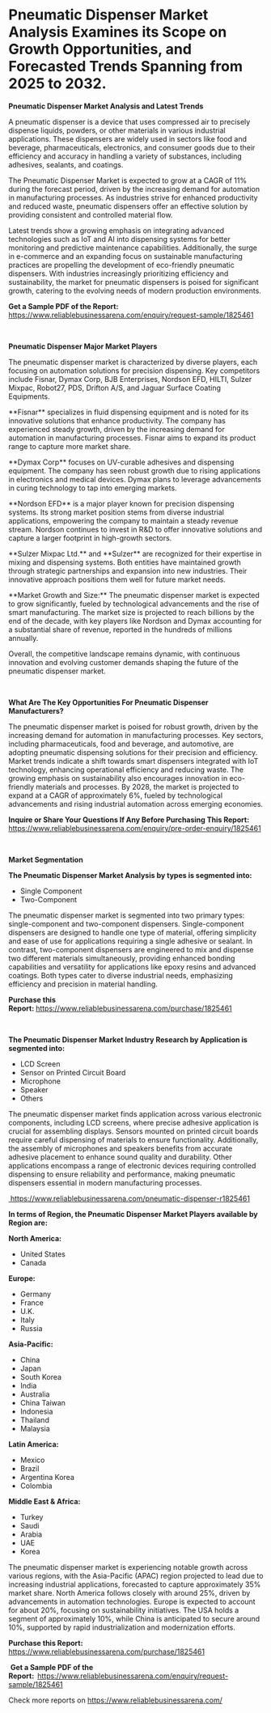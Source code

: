 <p><h1>Pneumatic Dispenser Market Analysis Examines its Scope on Growth Opportunities, and Forecasted Trends Spanning from 2025 to 2032.</h1></p><p><strong>Pneumatic Dispenser Market Analysis and Latest Trends</strong></p>
<p><p>A pneumatic dispenser is a device that uses compressed air to precisely dispense liquids, powders, or other materials in various industrial applications. These dispensers are widely used in sectors like food and beverage, pharmaceuticals, electronics, and consumer goods due to their efficiency and accuracy in handling a variety of substances, including adhesives, sealants, and coatings. </p><p>The Pneumatic Dispenser Market is expected to grow at a CAGR of 11% during the forecast period, driven by the increasing demand for automation in manufacturing processes. As industries strive for enhanced productivity and reduced waste, pneumatic dispensers offer an effective solution by providing consistent and controlled material flow. </p><p>Latest trends show a growing emphasis on integrating advanced technologies such as IoT and AI into dispensing systems for better monitoring and predictive maintenance capabilities. Additionally, the surge in e-commerce and an expanding focus on sustainable manufacturing practices are propelling the development of eco-friendly pneumatic dispensers. With industries increasingly prioritizing efficiency and sustainability, the market for pneumatic dispensers is poised for significant growth, catering to the evolving needs of modern production environments.</p></p>
<p><strong>Get a Sample PDF of the Report:&nbsp;</strong> <a href="https://www.reliablebusinessarena.com/enquiry/request-sample/1825461?utm_campaign=3186&utm_medium=2&utm_source=Github&utm_content=ia&utm_term=09042025&utm_id=pneumatic-dispenser">https://www.reliablebusinessarena.com/enquiry/request-sample/1825461</a></p>
<p>&nbsp;</p>
<p><strong>Pneumatic Dispenser Major Market Players</strong></p>
<p><p>The pneumatic dispenser market is characterized by diverse players, each focusing on automation solutions for precision dispensing. Key competitors include Fisnar, Dymax Corp, BJB Enterprises, Nordson EFD, HILTI, Sulzer Mixpac, Robot27, PDS, Drifton A/S, and Jaguar Surface Coating Equipments.</p><p>**Fisnar** specializes in fluid dispensing equipment and is noted for its innovative solutions that enhance productivity. The company has experienced steady growth, driven by the increasing demand for automation in manufacturing processes. Fisnar aims to expand its product range to capture more market share.</p><p>**Dymax Corp** focuses on UV-curable adhesives and dispensing equipment. The company has seen robust growth due to rising applications in electronics and medical devices. Dymax plans to leverage advancements in curing technology to tap into emerging markets.</p><p>**Nordson EFD** is a major player known for precision dispensing systems. Its strong market position stems from diverse industrial applications, empowering the company to maintain a steady revenue stream. Nordson continues to invest in R&D to offer innovative solutions and capture a larger footprint in high-growth sectors.</p><p>**Sulzer Mixpac Ltd.** and **Sulzer** are recognized for their expertise in mixing and dispensing systems. Both entities have maintained growth through strategic partnerships and expansion into new industries. Their innovative approach positions them well for future market needs.</p><p>**Market Growth and Size:** The pneumatic dispenser market is expected to grow significantly, fueled by technological advancements and the rise of smart manufacturing. The market size is projected to reach billions by the end of the decade, with key players like Nordson and Dymax accounting for a substantial share of revenue, reported in the hundreds of millions annually.</p><p>Overall, the competitive landscape remains dynamic, with continuous innovation and evolving customer demands shaping the future of the pneumatic dispenser market.</p></p>
<p>&nbsp;</p>
<p><strong>What Are The Key Opportunities For Pneumatic Dispenser Manufacturers?</strong></p>
<p><p>The pneumatic dispenser market is poised for robust growth, driven by the increasing demand for automation in manufacturing processes. Key sectors, including pharmaceuticals, food and beverage, and automotive, are adopting pneumatic dispensing solutions for their precision and efficiency. Market trends indicate a shift towards smart dispensers integrated with IoT technology, enhancing operational efficiency and reducing waste. The growing emphasis on sustainability also encourages innovation in eco-friendly materials and processes. By 2028, the market is projected to expand at a CAGR of approximately 6%, fueled by technological advancements and rising industrial automation across emerging economies.</p></p>
<p><strong>Inquire or Share Your Questions If Any Before Purchasing This Report:</strong> <a href="https://www.reliablebusinessarena.com/enquiry/pre-order-enquiry/1825461?utm_campaign=3186&utm_medium=2&utm_source=Github&utm_content=ia&utm_term=09042025&utm_id=pneumatic-dispenser">https://www.reliablebusinessarena.com/enquiry/pre-order-enquiry/1825461</a></p>
<p>&nbsp;</p>
<p><strong>Market Segmentation</strong></p>
<p><strong>The Pneumatic Dispenser Market Analysis by types is segmented into:</strong></p>
<p><ul><li>Single Component</li><li>Two-Component</li></ul></p>
<p><p>The pneumatic dispenser market is segmented into two primary types: single-component and two-component dispensers. Single-component dispensers are designed to handle one type of material, offering simplicity and ease of use for applications requiring a single adhesive or sealant. In contrast, two-component dispensers are engineered to mix and dispense two different materials simultaneously, providing enhanced bonding capabilities and versatility for applications like epoxy resins and advanced coatings. Both types cater to diverse industrial needs, emphasizing efficiency and precision in material handling.</p></p>
<p><strong>Purchase this Report:&nbsp;</strong><a href="https://www.reliablebusinessarena.com/purchase/1825461?utm_campaign=3186&utm_medium=2&utm_source=Github&utm_content=ia&utm_term=09042025&utm_id=pneumatic-dispenser">https://www.reliablebusinessarena.com/purchase/1825461</a></p>
<p>&nbsp;</p>
<p><strong>The Pneumatic Dispenser Market Industry Research by Application is segmented into:</strong></p>
<p><ul><li>LCD Screen</li><li>Sensor on Printed Circuit Board</li><li>Microphone</li><li>Speaker</li><li>Others</li></ul></p>
<p><p>The pneumatic dispenser market finds application across various electronic components, including LCD screens, where precise adhesive application is crucial for assembling displays. Sensors mounted on printed circuit boards require careful dispensing of materials to ensure functionality. Additionally, the assembly of microphones and speakers benefits from accurate adhesive placement to enhance sound quality and durability. Other applications encompass a range of electronic devices requiring controlled dispensing to ensure reliability and performance, making pneumatic dispensers essential in modern manufacturing processes.</p></p>
<p><a href="https://www.reliablebusinessarena.com/pneumatic-dispenser-r1825461?utm_campaign=3186&utm_medium=2&utm_source=Github&utm_content=ia&utm_term=09042025&utm_id=pneumatic-dispenser">&nbsp;https://www.reliablebusinessarena.com/pneumatic-dispenser-r1825461</a></p>
<p><strong>In terms of Region, the Pneumatic Dispenser Market Players available by Region are:</strong></p>
<p>
    <p> <strong> North America: </strong>
        <ul>
            <li>United States</li>
            <li>Canada</li>
        </ul>
        </p> 
    <p> <strong> Europe: </strong>
        <ul>
            <li>Germany</li>
            <li>France</li>
            <li>U.K.</li>
            <li>Italy</li>
            <li>Russia</li>
        </ul>
        </p> 
    <p> <strong> Asia-Pacific: </strong>
        <ul>
            <li>China</li>
            <li>Japan</li>
            <li>South Korea</li>
            <li>India</li>
            <li>Australia</li>
            <li>China Taiwan</li>
            <li>Indonesia</li>
            <li>Thailand</li>
            <li>Malaysia</li>
        </ul>
        </p> 
    <p> <strong> Latin America: </strong>
        <ul>
            <li>Mexico</li>
            <li>Brazil</li>
            <li>Argentina Korea</li>
            <li>Colombia</li>
        </ul>
        </p> 
    <p> <strong> Middle East & Africa: </strong>
        <ul>
            <li>Turkey</li>
            <li>Saudi</li>
            <li>Arabia</li>
            <li>UAE</li>
            <li>Korea</li>
        </ul>
    </p>
    </p>
<p><p>The pneumatic dispenser market is experiencing notable growth across various regions, with the Asia-Pacific (APAC) region projected to lead due to increasing industrial applications, forecasted to capture approximately 35% market share. North America follows closely with around 25%, driven by advancements in automation technologies. Europe is expected to account for about 20%, focusing on sustainability initiatives. The USA holds a segment of approximately 10%, while China is anticipated to secure around 10%, supported by rapid industrialization and modernization efforts.</p></p>
<p><strong>Purchase this Report: </strong><a href="https://www.reliablebusinessarena.com/purchase/1825461?utm_campaign=3186&utm_medium=2&utm_source=Github&utm_content=ia&utm_term=09042025&utm_id=pneumatic-dispenser">https://www.reliablebusinessarena.com/purchase/1825461</a></p>
<p>&nbsp;<strong>Get a Sample PDF of the Report:&nbsp;&nbsp;</strong><a href="https://www.reliablebusinessarena.com/enquiry/request-sample/1825461?utm_campaign=3186&utm_medium=2&utm_source=Github&utm_content=ia&utm_term=09042025&utm_id=pneumatic-dispenser">https://www.reliablebusinessarena.com/enquiry/request-sample/1825461</a></p>
<p><strong></strong></p>
<p>Check more reports on <a href="https://www.reliablebusinessarena.com/?utm_campaign=3186&utm_medium=2&utm_source=Github&utm_content=ia&utm_term=09042025&utm_id=pneumatic-dispenser">https://www.reliablebusinessarena.com/</a></p>